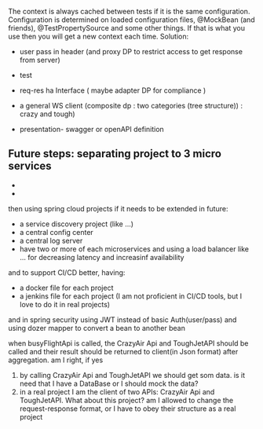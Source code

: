 
The context is always cached between tests if it is the same configuration. Configuration is determined on loaded configuration files, @MockBean (and friends), @TestPropertySource and some other things. If that is what you use then you will get a new context each time.
Solution:

- user pass in header (and proxy DP to restrict access to get response from server)
- test
- req-res ha Interface ( maybe adapter DP for compliance )

- a general WS client  (composite dp : two categories (tree structure)) : crazy and tough)
- presentation- swagger or openAPI definition



Future steps:
separating project to 3 micro services
-
-
-

then using spring cloud projects if it needs to be extended in future: 
- a service discovery project (like ...)
- a central config center
- a central log server
- have two or more of each microservices and using a load balancer like ... for decreasing latency and increasinf availability

and to support CI/CD better, having:
- a docker file for each project
- a jenkins file for each project
(I am not proficient in CI/CD tools, but I love to do it in real projects)

and in spring security using JWT instead of basic Auth(user/pass)
and using dozer mapper to convert a bean to another bean

when busyFlightApi is called, the CrazyAir Api and ToughJetAPI should be called 
and their result should be returned to client(in Json format) after aggregation.
am I right, if yes
1) by calling  CrazyAir Api and ToughJetAPI we should get som data. is it need that I have a DataBase
or I should mock the data?
2) in a real project I am the client of two APIs: CrazyAir Api and ToughJetAPI.
What about this project? am I allowed to change the request-response format, 
or I have to obey their structure as a real project

